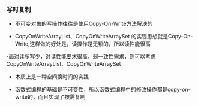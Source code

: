 ### 写时复制

- 不可变对象的写操作往往是使用Copy-On-Write方法解决的

- CopyOnWriteArrayList、CopyOnWriteArraySet 的实现思想就是Copy-On-Write,这样做的好处是，读操作是无锁的，所以读性能很高

-面对读多写少，对读性能要求很高，弱一致性需求，则可以考虑 CopyOnWriteArrayList、CopyOnWriteArraySet

- 本质上是一种空间换时间的实践

- 函数式编程的基础是不可变性，所以函数式编程中的修改操作都是copy-on-write的，而且实现了按需复制